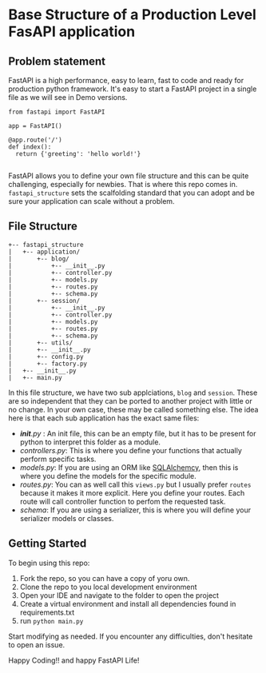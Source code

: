 # Base Structure of a Production Level FasAPI application

## Problem statement

FastAPI is a high performance, easy to learn, fast to code and ready for production python framework. It's easy to start a FastAPI project in a single file as we will see in Demo versions. 

```
from fastapi import FastAPI

app = FastAPI()

@app.route('/')
def index():
  return {'greeting': 'hello world!'}
 
```
FastAPI allows you to define your own file structure and this can be quite challenging, especially for newbies. That is where this repo comes in. `fastapi_structure` sets the scalfolding standard that you can adopt and be sure your application can scale without a problem. 

## File Structure

```tree
+-- fastapi_structure
|   +-- application/
|       +-- blog/
|           +-- __init__.py
|           +-- controller.py
|           +-- models.py
|           +-- routes.py
|           +-- schema.py
|       +-- session/
|           +-- __init__.py
|           +-- controller.py
|           +-- models.py
|           +-- routes.py
|           +-- schema.py
|       +-- utils/
|       +-- __init__.py
|       +-- config.py
|       +-- factory.py
|   +-- __init__.py
|   +-- main.py
```

In this file structure, we have two sub applciations, `blog` and `session`. These are so independent that they can be ported to another project with little or no change. In your own case, these may be called something else. The idea here is that each sub application has the exact same files:

- *__init__.py* : An init file, this can be an empty file, but it has to be present for python to interpret this folder as a module. 
- *controllers.py*: This is where you define your functions that actually perform specific tasks. 
- *models.py*: If you are using an ORM like [SQLAlchemcy](https://www.sqlalchemy.org/), then this is where you define the models for the specific module. 
- *routes.py*: You can as well call this `views.py` but I usually prefer `routes` because it makes it more explicit. Here you define your routes. Each route will call controller function to perfom the requested task. 
- *schema*: If you are using a serializer, this is where you will define your serializer models or classes. 


## Getting Started
To begin using this repo: 
1. Fork the repo, so you can have a copy of yoru own.
2. Clone the repo to you local development environment
3. Open your IDE and navigate to the folder to open the project
4. Create a virtual environment and install all dependencies found in requirements.txt
5. run `python main.py`

Start modifying as needed. If you encounter any difficulties, don't hesitate to open an issue. 

Happy Coding!! and happy FastAPI Life!
